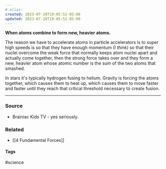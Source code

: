 ```yaml
---
# alias:
created: 2023-07-28T19:05:52-05:00
updated: 2023-07-28T19:05:52-05:00
---
```

**When atoms combine to form new, heavier atoms.**

The reason we have to accelerate atoms in particle accelerators is to super high speeds is so that they have enough momentum *(I think)* so that their nuclei overcome the weak force that normally keeps atom nuclei apart and actually come together, then the strong force takes over and they form a new, heavier atom whose atomic number is the sum of the two atoms that smashed. 

In stars it's typically hydrogen fusing to helium. Gravity is forcing the atoms together, which causes them to heat up, which causes them to move faster and faster until they reach that critical threshold necessary to create fusion.

---
### Source
- Brainiac Kids TV - yes seriously.

### Related
- [[4 Fundamental Forces]]

#### Tags
#science 